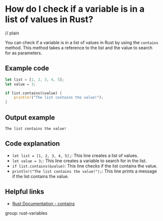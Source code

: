 # How do I check if a variable is in a list of values in Rust?
// plain

You can check if a variable is in a list of values in Rust by using the `contains` method. This method takes a reference to the list and the value to search for as parameters.

## Example code

```rust
let list = [1, 2, 3, 4, 5];
let value = 3;

if list.contains(&value) {
    println!("The list contains the value!");
}
```

## Output example

```
The list contains the value!
```

## Code explanation

- `let list = [1, 2, 3, 4, 5];`: This line creates a list of values.
- `let value = 3;`: This line creates a variable to search for in the list.
- `if list.contains(&value)`: This line checks if the list contains the value.
- `println!("The list contains the value!");`: This line prints a message if the list contains the value.

## Helpful links
- [Rust Documentation - contains](https://doc.rust-lang.org/std/primitive.slice.html#method.contains)

group: rust-variables